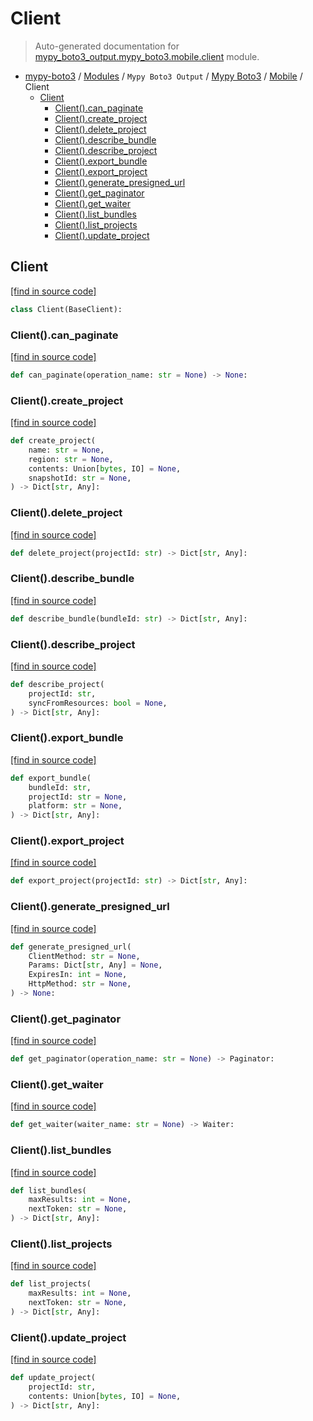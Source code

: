 # Client

> Auto-generated documentation for [mypy_boto3_output.mypy_boto3.mobile.client](https://github.com/vemel/mypy_boto3/blob/master/mypy_boto3_output/mypy_boto3/mobile/client.py) module.

- [mypy-boto3](../../../README.md#mypy_boto3) / [Modules](../../../MODULES.md#mypy-boto3-modules) / `Mypy Boto3 Output` / [Mypy Boto3](../index.md#mypy-boto3) / [Mobile](index.md#mobile) / Client
    - [Client](#client)
        - [Client().can_paginate](#clientcan_paginate)
        - [Client().create_project](#clientcreate_project)
        - [Client().delete_project](#clientdelete_project)
        - [Client().describe_bundle](#clientdescribe_bundle)
        - [Client().describe_project](#clientdescribe_project)
        - [Client().export_bundle](#clientexport_bundle)
        - [Client().export_project](#clientexport_project)
        - [Client().generate_presigned_url](#clientgenerate_presigned_url)
        - [Client().get_paginator](#clientget_paginator)
        - [Client().get_waiter](#clientget_waiter)
        - [Client().list_bundles](#clientlist_bundles)
        - [Client().list_projects](#clientlist_projects)
        - [Client().update_project](#clientupdate_project)

## Client

[[find in source code]](https://github.com/vemel/mypy_boto3/blob/master/mypy_boto3_output/mypy_boto3/mobile/client.py#L13)

```python
class Client(BaseClient):
```

### Client().can_paginate

[[find in source code]](https://github.com/vemel/mypy_boto3/blob/master/mypy_boto3_output/mypy_boto3/mobile/client.py#L16)

```python
def can_paginate(operation_name: str = None) -> None:
```

### Client().create_project

[[find in source code]](https://github.com/vemel/mypy_boto3/blob/master/mypy_boto3_output/mypy_boto3/mobile/client.py#L20)

```python
def create_project(
    name: str = None,
    region: str = None,
    contents: Union[bytes, IO] = None,
    snapshotId: str = None,
) -> Dict[str, Any]:
```

### Client().delete_project

[[find in source code]](https://github.com/vemel/mypy_boto3/blob/master/mypy_boto3_output/mypy_boto3/mobile/client.py#L30)

```python
def delete_project(projectId: str) -> Dict[str, Any]:
```

### Client().describe_bundle

[[find in source code]](https://github.com/vemel/mypy_boto3/blob/master/mypy_boto3_output/mypy_boto3/mobile/client.py#L34)

```python
def describe_bundle(bundleId: str) -> Dict[str, Any]:
```

### Client().describe_project

[[find in source code]](https://github.com/vemel/mypy_boto3/blob/master/mypy_boto3_output/mypy_boto3/mobile/client.py#L38)

```python
def describe_project(
    projectId: str,
    syncFromResources: bool = None,
) -> Dict[str, Any]:
```

### Client().export_bundle

[[find in source code]](https://github.com/vemel/mypy_boto3/blob/master/mypy_boto3_output/mypy_boto3/mobile/client.py#L44)

```python
def export_bundle(
    bundleId: str,
    projectId: str = None,
    platform: str = None,
) -> Dict[str, Any]:
```

### Client().export_project

[[find in source code]](https://github.com/vemel/mypy_boto3/blob/master/mypy_boto3_output/mypy_boto3/mobile/client.py#L50)

```python
def export_project(projectId: str) -> Dict[str, Any]:
```

### Client().generate_presigned_url

[[find in source code]](https://github.com/vemel/mypy_boto3/blob/master/mypy_boto3_output/mypy_boto3/mobile/client.py#L54)

```python
def generate_presigned_url(
    ClientMethod: str = None,
    Params: Dict[str, Any] = None,
    ExpiresIn: int = None,
    HttpMethod: str = None,
) -> None:
```

### Client().get_paginator

[[find in source code]](https://github.com/vemel/mypy_boto3/blob/master/mypy_boto3_output/mypy_boto3/mobile/client.py#L64)

```python
def get_paginator(operation_name: str = None) -> Paginator:
```

### Client().get_waiter

[[find in source code]](https://github.com/vemel/mypy_boto3/blob/master/mypy_boto3_output/mypy_boto3/mobile/client.py#L68)

```python
def get_waiter(waiter_name: str = None) -> Waiter:
```

### Client().list_bundles

[[find in source code]](https://github.com/vemel/mypy_boto3/blob/master/mypy_boto3_output/mypy_boto3/mobile/client.py#L72)

```python
def list_bundles(
    maxResults: int = None,
    nextToken: str = None,
) -> Dict[str, Any]:
```

### Client().list_projects

[[find in source code]](https://github.com/vemel/mypy_boto3/blob/master/mypy_boto3_output/mypy_boto3/mobile/client.py#L78)

```python
def list_projects(
    maxResults: int = None,
    nextToken: str = None,
) -> Dict[str, Any]:
```

### Client().update_project

[[find in source code]](https://github.com/vemel/mypy_boto3/blob/master/mypy_boto3_output/mypy_boto3/mobile/client.py#L84)

```python
def update_project(
    projectId: str,
    contents: Union[bytes, IO] = None,
) -> Dict[str, Any]:
```
